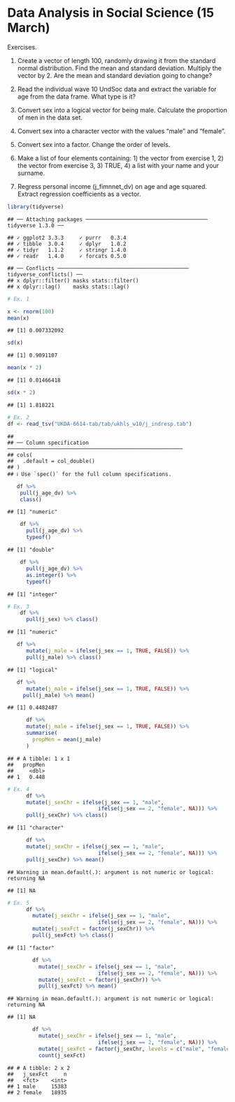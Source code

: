 Data Analysis in Social Science (15 March)
================

Exercises.

1)  Create a vector of length 100, randomly drawing it from the standard
    normal distribution. Find the mean and standard deviation. Multiply
    the vector by 2. Are the mean and standard deviation going to
    change?

2)  Read the individual wave 10 UndSoc data and extract the variable for
    age from the data frame. What type is it?

3)  Convert sex into a logical vector for being male. Calculate the
    proportion of men in the data set.

4)  Convert sex into a character vector with the values “male” and
    “female”.

5)  Convert sex into a factor. Change the order of levels.

6)  Make a list of four elements containing: 1) the vector from exercise
    1, 2) the vector from exercise 3, 3) TRUE, 4) a list with your name
    and your surname.

7)  Regress personal income (j\_fimnnet\_dv) on age and age squared.
    Extract regression coefficients as a vector.

<!-- end list -->

``` r
library(tidyverse)
```

    ## ── Attaching packages ─────────────────────────────────────── tidyverse 1.3.0 ──

    ## ✓ ggplot2 3.3.3     ✓ purrr   0.3.4
    ## ✓ tibble  3.0.4     ✓ dplyr   1.0.2
    ## ✓ tidyr   1.1.2     ✓ stringr 1.4.0
    ## ✓ readr   1.4.0     ✓ forcats 0.5.0

    ## ── Conflicts ────────────────────────────────────────── tidyverse_conflicts() ──
    ## x dplyr::filter() masks stats::filter()
    ## x dplyr::lag()    masks stats::lag()

``` r
# Ex. 1

x <- rnorm(100)
mean(x)
```

    ## [1] 0.007332092

``` r
sd(x)
```

    ## [1] 0.9091107

``` r
mean(x * 2)
```

    ## [1] 0.01466418

``` r
sd(x * 2)
```

    ## [1] 1.818221

``` r
# Ex. 2
df <- read_tsv("UKDA-6614-tab/tab/ukhls_w10/j_indresp.tab")
```

    ## 
    ## ── Column specification ────────────────────────────────────────────────────────
    ## cols(
    ##   .default = col_double()
    ## )
    ## ℹ Use `spec()` for the full column specifications.

``` r
   df %>%
    pull(j_age_dv) %>%
    class()
```

    ## [1] "numeric"

``` r
    df %>%
      pull(j_age_dv) %>%
      typeof()
```

    ## [1] "double"

``` r
    df %>%
      pull(j_age_dv) %>%
      as.integer() %>%
      typeof()
```

    ## [1] "integer"

``` r
# Ex. 3
    df %>%
      pull(j_sex) %>% class()
```

    ## [1] "numeric"

``` r
   df %>%
      mutate(j_male = ifelse(j_sex == 1, TRUE, FALSE)) %>%
      pull(j_male) %>% class()
```

    ## [1] "logical"

``` r
   df %>%
      mutate(j_male = ifelse(j_sex == 1, TRUE, FALSE)) %>%
     pull(j_male) %>% mean()
```

    ## [1] 0.4482487

``` r
      df %>%
      mutate(j_male = ifelse(j_sex == 1, TRUE, FALSE)) %>%
      summarise(
        propMen = mean(j_male)
      )
```

    ## # A tibble: 1 x 1
    ##   propMen
    ##     <dbl>
    ## 1   0.448

``` r
# Ex. 4
      df %>%
      mutate(j_sexChr = ifelse(j_sex == 1, "male", 
                             ifelse(j_sex == 2, "female", NA))) %>%
      pull(j_sexChr) %>% class()
```

    ## [1] "character"

``` r
      df %>%
      mutate(j_sexChr = ifelse(j_sex == 1, "male", 
                             ifelse(j_sex == 2, "female", NA))) %>%
      pull(j_sexChr) %>% mean()
```

    ## Warning in mean.default(.): argument is not numeric or logical: returning NA

    ## [1] NA

``` r
# Ex. 5
      df %>%
        mutate(j_sexChr = ifelse(j_sex == 1, "male", 
                             ifelse(j_sex == 2, "female", NA))) %>%
        mutate(j_sexFct = factor(j_sexChr)) %>%
        pull(j_sexFct) %>% class()
```

    ## [1] "factor"

``` r
        df %>%
          mutate(j_sexChr = ifelse(j_sex == 1, "male", 
                             ifelse(j_sex == 2, "female", NA))) %>%
          mutate(j_sexFct = factor(j_sexChr)) %>%
          pull(j_sexFct) %>% mean()
```

    ## Warning in mean.default(.): argument is not numeric or logical: returning NA

    ## [1] NA

``` r
        df %>%
          mutate(j_sexChr = ifelse(j_sex == 1, "male", 
                             ifelse(j_sex == 2, "female", NA))) %>%
          mutate(j_sexFct = factor(j_sexChr, levels = c("male", "female"))) %>%
          count(j_sexFct)
```

    ## # A tibble: 2 x 2
    ##   j_sexFct     n
    ##   <fct>    <int>
    ## 1 male     15383
    ## 2 female   18935
